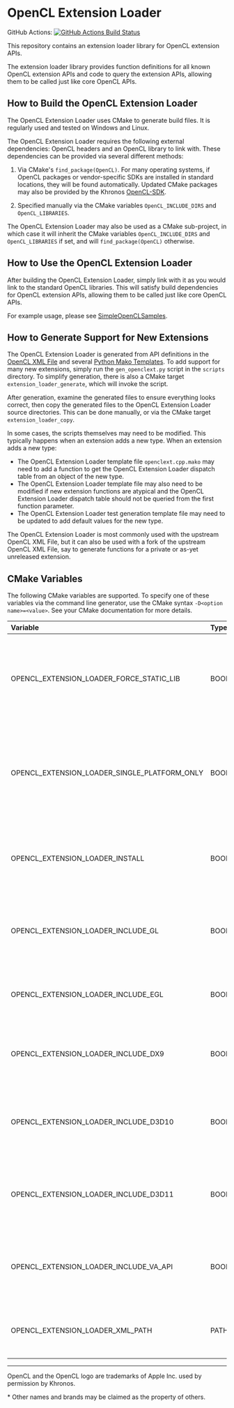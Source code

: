 # OpenCL Extension Loader
GitHub Actions: [![GitHub Actions Build Status](https://github.com/bashbaug/opencl-extension-loader/actions/workflows/cmake.yml/badge.svg?branch=main)](https://github.com/bashbaug/opencl-extension-loader/actions/workflows/cmake.yml)

This repository contains an extension loader library for OpenCL extension APIs.

The extension loader library provides function definitions for all known OpenCL extension APIs and code to query the extension APIs, allowing them to be called just like core OpenCL APIs.

## How to Build the OpenCL Extension Loader

The OpenCL Extension Loader uses CMake to generate build files.
It is regularly used and tested on Windows and Linux.

The OpenCL Extension Loader requires the following external dependencies: OpenCL headers and an OpenCL library to link with.
These dependencies can be provided via several different methods:

1. Via CMake's `find_package(OpenCL)`.
For many operating systems, if OpenCL packages or vendor-specific SDKs are installed in standard locations, they will be found automatically.
Updated CMake packages may also be provided by the Khronos [OpenCL-SDK](https://github.com/KhronosGroup/OpenCL-SDK).

1. Specified manually via the CMake variables `OpenCL_INCLUDE_DIRS` and `OpenCL_LIBRARIES`.

The OpenCL Extension Loader may also be used as a CMake sub-project, in which case it will inherit the CMake variables `OpenCL_INCLUDE_DIRS` and `OpenCL_LIBRARIES` if set, and will `find_package(OpenCL)` otherwise.

## How to Use the OpenCL Extension Loader

After building the OpenCL Extension Loader, simply link with it as you would link to the standard OpenCL libraries.
This will satisfy build dependencies for OpenCL extension APIs, allowing them to be called just like core OpenCL APIs.

For example usage, please see [SimpleOpenCLSamples](https://github.com/bashbaug/SimpleOpenCLSamples).

## How to Generate Support for New Extensions

The OpenCL Extension Loader is generated from API definitions in the [OpenCL XML File](https://github.com/KhronosGroup/OpenCL-Docs/blob/main/xml/cl.xml) and several [Python Mako Templates](https://www.makotemplates.org/).
To add support for many new extensions, simply run the `gen_openclext.py` script in the `scripts` directory.
To simplify generation, there is also a CMake target `extension_loader_generate`, which will invoke the script.

After generation, examine the generated files to ensure everything looks correct, then copy the generated files to the OpenCL Extension Loader source directories.
This can be done manually, or via the CMake target `extension_loader_copy`.

In some cases, the scripts themselves may need to be modified.
This typically happens when an extension adds a new type.
When an extension adds a new type:

* The OpenCL Extension Loader template file `openclext.cpp.mako` may need to add a function to get the OpenCL Extension Loader dispatch table from an object of the new type.
* The OpenCL Extension Loader template file may also need to be modified if new extension functions are atypical and the OpenCL Extension Loader dispatch table should not be queried from the first function parameter.
* The OpenCL Extension Loader test generation template file may need to be updated to add default values for the new type.

The OpenCL Extension Loader is most commonly used with the upstream OpenCL XML File, but it can also be used with a fork of the upstream OpenCL XML File, say to generate functions for a private or as-yet unreleased extension.

## CMake Variables

The following CMake variables are supported.  To specify one of these variables
via the command line generator, use the CMake syntax `-D<option name>=<value>`.
See your CMake documentation for more details.

| Variable | Type | Description |
|:---------|:-----|:------------|
|OPENCL\_EXTENSION\_LOADER\_FORCE\_STATIC\_LIB     | BOOL | Unconditionally Build a Static OpenCL Extension Loader.  A static library can simplify building and distribution.  Default: `TRUE`
|OPENCL\_EXTENSION\_LOADER\_SINGLE\_PLATFORM\_ONLY | BOOL | Only Support Extensions from a Single OpenCL Platform.  This may improve performance by simplifying dispatch table lookups.  Default: `FALSE`
|OPENCL\_EXTENSION\_LOADER\_INSTALL                | BOOL | Generate a CMake Installation Target for the OpenCL Extension Loader.  Default: `FALSE`
|OPENCL\_EXTENSION\_LOADER\_INCLUDE\_GL            | BOOL | Include OpenGL Interop Extension APIs.  Requires OpenGL Headers.  Default: `TRUE`
|OPENCL\_EXTENSION\_LOADER\_INCLUDE\_EGL           | BOOL | Include EGL Interop Extension APIs.  Requires EGL Headers.  Default: `TRUE`
|OPENCL\_EXTENSION\_LOADER\_INCLUDE\_DX9           | BOOL | Include DirectX 9 Interop Extension APIs.  Requires DirectX 9 Headers.  Default: `FALSE`
|OPENCL\_EXTENSION\_LOADER\_INCLUDE\_D3D10         | BOOL | Include Direct3D 10 Interop Extension APIs.  Requires DirectX 10 Headers.  Default: `FALSE`
|OPENCL\_EXTENSION\_LOADER\_INCLUDE\_D3D11         | BOOL | Include Direct3D 11 Interop Extension APIs.  Required DirectX 11 Headers.  Default: `FALSE`
|OPENCL\_EXTENSION\_LOADER\_INCLUDE\_VA\_API       | BOOL | Include VA_API Interop Extension APIs.  Requires support for VA_API Headers.  Default: `FALSE`
|OPENCL\_EXTENSION\_LOADER\_XML\_PATH              | PATH | Path to cl.xml for OpenCL Extension Loader generation.  Default: None.

---

OpenCL and the OpenCL logo are trademarks of Apple Inc. used by permission by Khronos.

\* Other names and brands may be claimed as the property of others.
